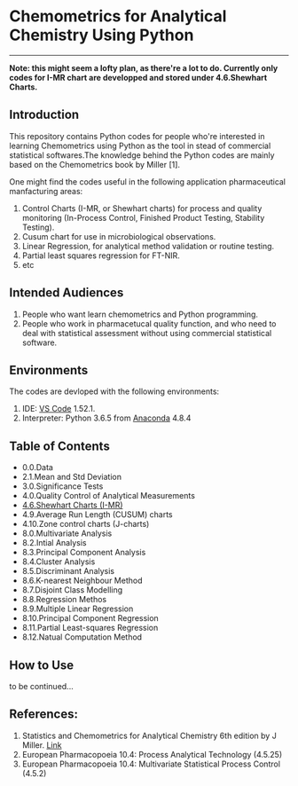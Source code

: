 # Chemometrics for Analytical Chemistry Using Python

---
**Note: this might seem a lofty plan, as there're a lot to do. Currently only codes for I-MR chart are developped and stored under 4.6.Shewhart Charts.**

## Introduction
This repository contains Python codes for people who're interested in learning Chemometrics using Python as the tool
in stead of commercial statistical softwares.The knowledge behind the Python codes are mainly based on the Chemometrics book by Miller [1].

One might find the codes useful in the following application pharmaceutical manfacturing areas:
1. Control Charts (I-MR, or Shewhart charts) for process and quality monitoring (In-Process Control, Finished Product Testing, Stability Testing).
2. Cusum chart for use in microbiological observations.
2. Linear Regression, for analytical method validation or routine testing.
3. Partial least squares regression for FT-NIR.
4. etc

## Intended Audiences
1. People who want learn chemometrics and Python programming.
2. People who work in pharmacetucal quality function, and who need to deal with statistical assessment without using commercial statistical software.


## Environments
The codes are devloped with the following environments:
1. IDE: [VS Code](https://code.visualstudio.com/) 1.52.1. 
2. Interpreter: Python 3.6.5 from [Anaconda](https://www.anaconda.com/) 4.8.4

## Table of Contents
- 0.0.Data
- 2.1.Mean and Std Deviation
- 3.0.Significance Tests
- 4.0.Quality Control of Analytical Measurements
- [4.6.Shewhart Charts (I-MR)](https://github.com/oicurp/Chemometrics/tree/main/4.6.Shewhart%20Charts%20(I-MR))
- 4.9.Average Run Length (CUSUM) charts
- 4.10.Zone control charts (J-charts)
- 8.0.Multivariate Analysis
- 8.2.Intial Analysis
- 8.3.Principal Component Analysis
- 8.4.Cluster Analysis
- 8.5.Discriminant Analysis
- 8.6.K-nearest Neighbour Method
- 8.7.Disjoint Class Modelling
- 8.8.Regression Methos
- 8.9.Multiple Linear Regression
- 8.10.Principal Component Regression
- 8.11.Partial Least-squares Regression
- 8.12.Natual Computation Method

## How to Use

to be continued...

## References: 
1. Statistics and Chemometrics for Analytical Chemistry 6th edition by J Miller. [Link](https://www.amazon.com/Statistics-Chemometrics-Analytical-Chemistry-6th/dp/0273730428)
2. European Pharmacopoeia 10.4: Process Analytical Technology (4.5.25)
3. European Pharmacopoeia 10.4: Multivariate Statistical Process Control (4.5.2)
